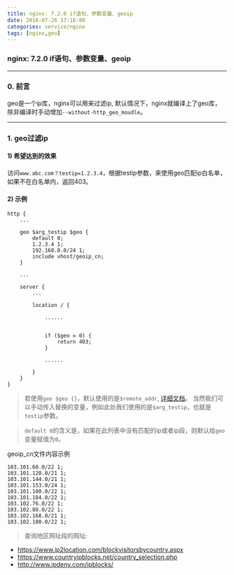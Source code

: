 ```yaml
---
title: nginx: 7.2.0 if语句、参数变量、geoip
date: 2018-07-26 17:16:00
categories: service/nginx
tags: [nginx,geo]
---
```

### nginx: 7.2.0 if语句、参数变量、geoip

---

### 0. 前言
geo是一个ip库，nginx可以用来过滤ip, 默认情况下，nginx就编译上了geo库，除非编译时手动增加`--without-http_geo_moudle`。

---

### 1. geo过滤ip
#### 1) 希望达到的效果
访问`www.abc.com？testip=1.2.3.4`，根据testip参数，来使用geo匹配ip白名单，如果不在白名单内，返回403。

#### 2) 示例
```
http {
    ...

    geo $arg_testip $geo {
        default 0;
        1.2.3.4 1;
        192.168.0.0/24 1;
        include vhost/geoip_cn;
    }

    ...

    server {
        ...

        location / {

            ......


            if ($geo = 0) {
                return 403;
            }

            ......

        }
    }
}
```
> 若使用`geo $geo {}`，默认使用的是`$remote_addr`, [详细文档](http://nginx.org/en/docs/http/ngx_http_geo_module.html)。 当然我们可以手动传入替换的变量，例如此处我们使用的是`$arg_testip`，也就是`testip`参数。

> `default 0`的含义是，如果在此列表中没有匹配的ip或者ip段，则默认给`geo`变量赋值为`0`。


geoip_cn文件内容示例
```
103.101.60.0/22 1;
103.101.120.0/21 1;
103.101.144.0/21 1;
103.101.153.0/24 1;
103.101.180.0/22 1;
103.101.184.0/22 1;
103.102.76.0/22 1;
103.102.80.0/22 1;
103.102.168.0/21 1;
103.102.180.0/22 1;
```
> 查询地区网址段的网址:
- https://www.ip2location.com/blockvisitorsbycountry.aspx
- https://www.countryipblocks.net/country_selection.php
- http://www.ipdeny.com/ipblocks/
